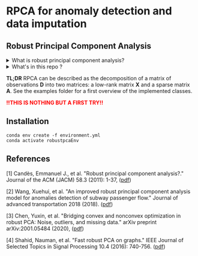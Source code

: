 RPCA for anomaly detection and data imputation
=


## **Robust Principal Component Analysis**

<details>
<summary> What is robust principal component analysis? </summary>


Robust Principal Component Analysis (RPCA) is a modification of the statistical procedure of [principal component analysis (PCA)](https://en.wikipedia.org/wiki/Principal_component_analysis) which allows to work with grossly corrupted observations.

Suppose we are given a large data matrix $`\mathbf{D}`$, and know that it may be decomposed as
```math
\mathbf{D} = \mathbf{X}^* + \mathbf{A}^*
```
where $`\mathbf{X}^*`$ has low-rank and $`\mathbf{A}^*`$ is sparse. We do not know the low-dimensional column and row space of $`\mathbf{X}^*`$, not even their dimension. Similarly, for the non-zero entries of $`\mathbf{A}^*`$, we do not know their location, magnitude or even their number. Are the low-rank and sparse parts possible to recover both *accurately* and *efficiently*?

Of course, for the separation problem to make sense, the low-rank part cannot be sparse and analogously, the sparse part cannot be low-rank. See [here](https://arxiv.org/abs/0912.3599) for more details.

Formally, the problem is expressed as
```math
\begin{align*}
& \text{minimise} \quad \text{rank} (\mathbf{X}) + \lambda \Vert \mathbf{A} \Vert_0 \\
& \text{s.t.} \quad \mathbf{D} = \mathbf{X} + \mathbf{A}
\end{align*}
```
Unfortunately this optimization problem is a NP-hard problem due to its nonconvexity and discontinuity. So then, a widely used solving scheme is replacing rank($`\mathbf{X}`$) by its convex envelope —the nuclear norm $`\Vert \mathbf{X} \Vert_*`$— and the $`\ell_0`$ penalty is replaced with the $`\ell_1`$-norm, which is good at modeling the sparse noise and has high efficient solution. Therefore, the problem becomes
```math
\begin{align*}
& \text{minimise} \quad \Vert \mathbf{X} \Vert_* + \lambda \Vert \mathbf{A} \Vert_1 \\
& \text{s.t.} \quad \mathbf{D} = \mathbf{X} + \mathbf{A}
\end{align*}
```

Theoretically, this is guaranteed to work even if the rank of $`\mathbf{X}^*`$ grows almost linearly in the dimension of the matrix, and the errors in $`\mathbf{A}^*`$ are up to a constant fraction of all entries. Algorithmically, the above problem can be solved by efficient and scalable algorithms, at a cost not so much higher than the classical PCA. Empirically, a number of simulations and experiments suggest this works under surprisingly broad conditions for many types of real data.

Some examples of real-life applications are background modelling from video surveillance, face recognition, speech recognition. We here focus on anomaly detection in time series.
</details>


<details>
<summary>What's in this repo ?</summary>

Three classes are implemented: 
1. ```RPCA``` (see p.29 of this [paper](https://arxiv.org/abs/0912.3599)).
The optimisation problem is the following 
```math
\begin{align*}
& \text{minimise} \quad \Vert \mathbf{X} \Vert_* + \lambda \Vert \mathbf{A} \Vert_1 \\
& \text{s.t.} \quad \mathbf{D} = \mathbf{X} + \mathbf{A}
\end{align*}
```
2. ```ImprovedRPCA``` (based on this [paper](https://www.hindawi.com/journals/jat/2018/7191549/)). The optimisation problem is the following 
```math
\begin{align*}
& \text{minimise} \quad \Vert \mathbf{X} \Vert_* + \lambda \Vert \mathbf{A} \Vert_1 + \sum_{i=1}^p \eta_i \Vert \mathbf{H_iX} \Vert_1\\
& \text{s.t.} \quad P_{\Omega}(\mathbf{D}) = P_{\Omega}(\mathbf{X} + \mathbf{A})
\end{align*}
```

3. ```NoisyRPCA``` (based on this [paper](https://arxiv.org/abs/2001.05484) and this [paper](https://www.hindawi.com/journals/jat/2018/7191549/)). The optimisation problem is the following 
```math
\text{minimise} \quad \Vert P_{\Omega}(\mathbf{X}+\mathbf{A}-\mathbf{D}) \Vert_F^2 + \tau \Vert \mathbf{X} \Vert_* + \lambda \Vert \mathbf{A} \Vert_1 + \sum_{i=1}^p \eta_i \Vert \mathbf{H_iX} \Vert_1
```
4. ```GraphRPCA``` (based on this [paper](https://arxiv.org/abs/1507.08173)). The optimisation problem is the following 
```math
\begin{align*}
& \text{minimise} \quad  \Vert \mathbf{A} \Vert_1 + \gamma_1 \text{tr}(\mathbf{X} \mathbf{\mathcal{L}_1} \mathbf{X}^T) + \gamma_2 \text{tr}(\mathbf{X}^T \mathbf{\mathcal{L}_2} \mathbf{X}) \\
& \text{s.t.} \quad \mathbf{D} = \mathbf{X} + \mathbf{A}
\end{align*}
```

The operator $`P_{\Omega}(\mathbf{M})`$ is the projection of $`\mathbf{M}`$ on the set of observed data $`\Omega`$. This allows to deal with missing values. Each of these classes is adapted to take as input either a time series or a matrix directly. If a time series is passed, a pre-processing is done (see ...).
</details>



**TL;DR** RPCA can be described as the decomposition of a matrix of observations $`\mathbf{D}`$ into two matrices: a low-rank matrix $`\mathbf{X}`$ and a sparse matrix $`\mathbf{A}`$. See the examples folder for a first overview of the implemented classes. 

<span style="color:red">**!!THIS IS NOTHING BUT A FIRST TRY!!**</span>



## **Installation**

```
conda env create -f environment.yml
conda activate robustpcaEnv
```

## **References**
[1] Candès, Emmanuel J., et al. "Robust principal component analysis?." Journal of the ACM (JACM) 58.3 (2011): 1-37, ([pdf](https://arxiv.org/abs/0912.3599))

[2] Wang, Xuehui, et al. "An improved robust principal component analysis model for anomalies detection of subway passenger flow." Journal of advanced transportation 2018 (2018). ([pdf](https://www.hindawi.com/journals/jat/2018/7191549/))

[3] Chen, Yuxin, et al. "Bridging convex and nonconvex optimization in robust PCA: Noise, outliers, and missing data." arXiv preprint arXiv:2001.05484 (2020), ([pdf](https://arxiv.org/abs/2001.05484))

[4] Shahid, Nauman, et al. "Fast robust PCA on graphs." IEEE Journal of Selected Topics in Signal Processing 10.4 (2016): 740-756. ([pdf](https://arxiv.org/abs/1507.08173))
